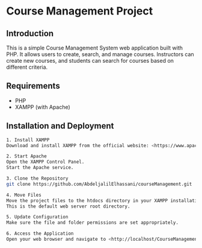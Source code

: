 # Course Management Project

## **Introduction**

This is a simple Course Management System web application built with PHP. It allows users to create, search, and manage courses. Instructors can create new courses, and students can search for courses based on different criteria.

## Requirements

- PHP
- XAMPP (with Apache)

## Installation and Deployment

```bash
1. Install XAMPP
Download and install XAMPP from the official website: <https://www.apachefriends.org/index.html>

2. Start Apache
Open the XAMPP Control Panel.
Start the Apache service.

3. Clone the Repository
git clone https://github.com/AbdeljalilElhassani/courseManagement.git

4. Move Files
Move the project files to the htdocs directory in your XAMPP installation.
This is the default web server root directory.

5. Update Configuration
Make sure the file and folder permissions are set appropriately.

6. Access the Application
Open your web browser and navigate to <http://localhost/CourseManagement/index.php>.
```
